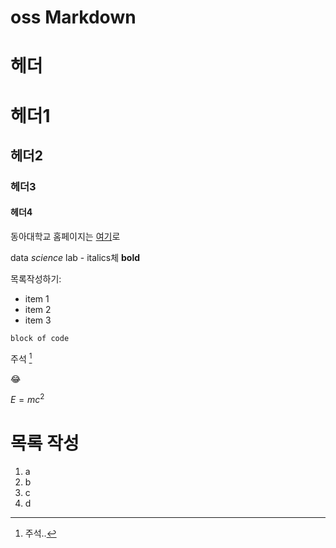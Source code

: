 # oss Markdown

# 헤더
헤더1
=============

## 헤더2
### 헤더3
#### 헤더4

동아대학교 홈페이지는 [여기](https://www.donga.ac.kr)로

data *science* lab - italics체
**bold**

목록작성하기:
- item 1
- item 2
- item 3

```
block of code
```

주석 [^1] 
[^1]:주석..

😂



$E =mc^2$

# 목록 작성
1. a
2. b
3. c
4. d
